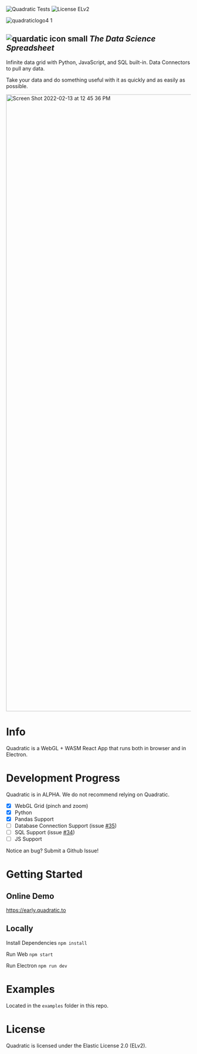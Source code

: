 ![Quadratic Tests](https://github.com/quadratichq/quadratic/actions/workflows/main.yml/badge.svg) ![License ELv2](https://user-images.githubusercontent.com/3479421/162047443-5469b5a7-43e9-4c23-a2fa-3f9e5b2ecfaf.svg)


![quadraticlogo4 1](https://user-images.githubusercontent.com/3479421/162037216-2fea1620-2310-4cfa-96fb-31299195e3a9.png)

![quardatic icon small](https://user-images.githubusercontent.com/3479421/162039117-02f85f2c-e382-4ed8-ac39-64efab17a144.svg)  **_The Data Science Spreadsheet_**
----

Infinite data grid with Python, JavaScript, and SQL built-in. Data Connectors to pull any data.

Take your data and do something useful with it as quickly and as easily as possible.

<img width="1680" alt="Screen Shot 2022-02-13 at 12 45 36 PM" src="https://user-images.githubusercontent.com/3479421/153772038-08865af4-cdc4-4b56-809a-259a89461595.png">

# Info

Quadratic is a WebGL + WASM React App that runs both in browser and in Electron.

# Development Progress

Quadratic is in ALPHA. We do not recommend relying on Quadratic.

- [x] WebGL Grid (pinch and zoom)
- [x] Python
- [x] Pandas Support
- [ ] Database Connection Support (issue [#35](https://github.com/quadratichq/quadratic/issues/35))
- [ ] SQL Support (issue [#34](https://github.com/quadratichq/quadratic/issues/34))
- [ ] JS Support

Notice an bug? Submit a Github Issue!

# Getting Started

## Online Demo

https://early.quadratic.to

## Locally

Install Dependencies `npm install`

Run Web `npm start`

Run Electron `npm run dev`

# Examples

Located in the `examples` folder in this repo.

# License
Quadratic is licensed under the Elastic License 2.0 (ELv2).
